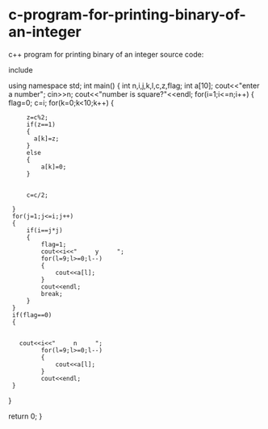 # c-program-for-printing-binary-of-an-integer
c++ program for printing binary of an integer
source code:

 include<iostream>

 using namespace std;
 int main()
 {
 int n,i,j,k,l,c,z,flag;
 int a[10];
 cout<<"enter a number";
 cin>>n;
 cout<<"number is square?"<<endl;
 for(i=1;i<=n;i++)
 {
     flag=0;
     c=i;
     for(k=0;k<10;k++)
     {

         z=c%2;
         if(z==1)
         {
           a[k]=z;
         }
         else
         {
             a[k]=0;
         }


         c=c/2;

     }
     for(j=1;j<=i;j++)
     {
         if(i==j*j)
         {
             flag=1;
             cout<<i<<"     y     ";
             for(l=9;l>=0;l--)
             {
                 cout<<a[l];
             }
             cout<<endl;
             break;
         }
     }
     if(flag==0)
     {


       cout<<i<<"     n     ";
             for(l=9;l>=0;l--)
             {
                 cout<<a[l];
             }
             cout<<endl;
     }

 }


 return 0;
 }
